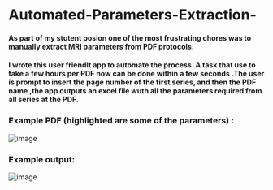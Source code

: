# Automated-Parameters-Extraction-

#### As part of my stutent posion one of the most frustrating chores was to manually extract MRI parameters from PDF protocols.
#### I wrote this user friendlt app to automate the process. A task that use to take a few hours per PDF now can be done within a few seconds .The user is prompt to insert the page number of the first series, and then the PDF name ,the app outputs an excel file wuth all the parameters required from all series at the PDF.

### Example PDF (highlighted are some of the parameters) :

![image](https://user-images.githubusercontent.com/112961476/233056703-9a0b37dc-8347-4ba0-b75b-84c8413be749.png)

### Example output:

![image](https://user-images.githubusercontent.com/112961476/233056800-b889fb86-32fc-4453-a89d-9d4f8bb3ad3b.png)
